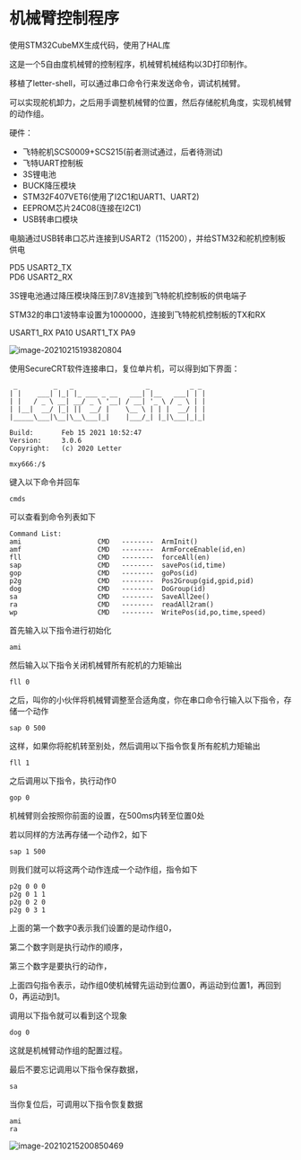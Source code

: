 # 机械臂控制程序

使用STM32CubeMX生成代码，使用了HAL库

这是一个5自由度机械臂的控制程序，机械臂机械结构以3D打印制作。

移植了letter-shell，可以通过串口命令行来发送命令，调试机械臂。

可以实现舵机卸力，之后用手调整机械臂的位置，然后存储舵机角度，实现机械臂的动作组。

硬件：

- 飞特舵机SCS0009+SCS215(前者测试通过，后者待测试)
- 飞特UART控制板
- 3S锂电池
- BUCK降压模块
- STM32F407VET6(使用了I2C1和UART1、UART2)
- EEPROM芯片24C08(连接在I2C1)
- USB转串口模块

电脑通过USB转串口芯片连接到USART2（115200），并给STM32和舵机控制板供电

PD5	USART2_TX	
PD6	USART2_RX

3S锂电池通过降压模块降压到7.8V连接到飞特舵机控制板的供电端子

STM32的串口1波特率设置为1000000，连接到飞特舵机控制板的TX和RX

USART1_RX	PA10
USART1_TX	PA9

![image-20210215193820804](https://gitee.com/buddismblingblinghead/MxyPic/raw/master/img/20210215193821.png)

使用SecureCRT软件连接串口，复位单片机，可以得到如下界面：

```
 _         _   _                  _          _ _ 
| |    ___| |_| |_ ___ _ __   ___| |__   ___| | |
| |   / _ \ __| __/ _ \ '__| / __| '_ \ / _ \ | |
| |__|  __/ |_| ||  __/ |    \__ \ | | |  __/ | |
|_____\___|\__|\__\___|_|    |___/_| |_|\___|_|_|

Build:       Feb 15 2021 10:52:47
Version:     3.0.6
Copyright:   (c) 2020 Letter

mxy666:/$
```

键入以下命令并回车

```
cmds
```

可以查看到命令列表如下

```
Command List:
ami                   CMD   --------  ArmInit()
amf                   CMD   --------  ArmForceEnable(id,en)
fll                   CMD   --------  forceAll(en)
sap                   CMD   --------  savePos(id,time)
gop                   CMD   --------  goPos(id)
p2g                   CMD   --------  Pos2Group(gid,gpid,pid)
dog                   CMD   --------  DoGroup(id)
sa                    CMD   --------  SaveAll2ee()
ra                    CMD   --------  readAll2ram()
wp                    CMD   --------  WritePos(id,po,time,speed)
```

首先输入以下指令进行初始化

```
ami
```

然后输入以下指令关闭机械臂所有舵机的力矩输出

```
fll 0
```

之后，叫你的小伙伴将机械臂调整至合适角度，你在串口命令行输入以下指令，存储一个动作

```
sap 0 500
```

这样，如果你将舵机转至别处，然后调用以下指令恢复所有舵机力矩输出

```
fll 1
```

之后调用以下指令，执行动作0

```
gop 0
```

机械臂则会按照你前面的设置，在500ms内转至位置0处

若以同样的方法再存储一个动作2，如下

```
sap 1 500
```

则我们就可以将这两个动作连成一个动作组，指令如下

```
p2g 0 0 0
p2g 0 1 1
p2g 0 2 0
p2g 0 3 1
```

上面的第一个数字0表示我们设置的是动作组0，

第二个数字则是执行动作的顺序，

第三个数字是要执行的动作，

上面四句指令表示，动作组0使机械臂先运动到位置0，再运动到位置1，再回到0，再运动到1。

调用以下指令就可以看到这个现象

```
dog 0
```

这就是机械臂动作组的配置过程。

最后不要忘记调用以下指令保存数据，

```
sa
```

当你复位后，可调用以下指令恢复数据

```
ami
ra
```

![image-20210215200850469](https://gitee.com/buddismblingblinghead/MxyPic/raw/master/img/20210215200850.png)

